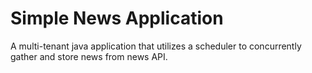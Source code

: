 # Simple News Application

A multi-tenant java application that utilizes a scheduler to concurrently gather and store news from news API.
